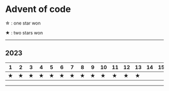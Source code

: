 # Advent of code

☆ : one star won

★ : two stars won

---

## 2023

|1|2|3|4|5|6|7|8|9|10|11|12|13|14|15|16|17|18|19|20|21|22|23|24|25|
|---|---|---|---|---|---|---|---|---|---|---|---|---|---|---|---|---|---|---|---|---|---|---|---|---|
|★|★|★|★|★|★|★|★|★|★|★|★|★||||★|★|★|★|★|★|★|★|☆|

---
